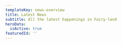 ```yaml
---
templateKey: news-overview
title: Latest News
subtitle: All the latest happenings in Fairy-land
heroData:
  isActive: true
featuredId: ''
---
```


